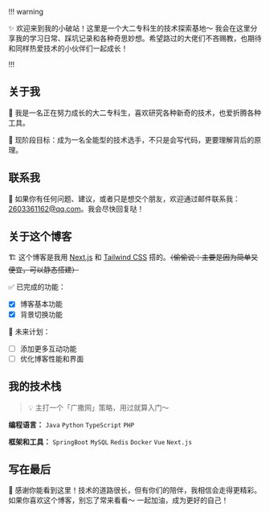 !!! warning

✨ 欢迎来到我的小破站！这里是一个大二专科生的技术探索基地～ 我会在这里分享我的学习日常、踩坑记录和各种奇思妙想。希望路过的大佬们不吝赐教，也期待和同样热爱技术的小伙伴们一起成长！

!!!

## 关于我

👋 我是一名正在努力成长的大二专科生，喜欢研究各种新奇的技术，也爱折腾各种工具。

🎯 现阶段目标：成为一名全能型的技术选手，不只是会写代码，更要理解背后的原理。

## 联系我

📧 如果你有任何问题、建议，或者只是想交个朋友，欢迎通过邮件联系我：[2603361162@qq.com](mailto:2603361162@qq.com)。我会尽快回复哒！

## 关于这个博客

🏗️ 这个博客是我用 [Next.js](https://nextjs.org/) 和 [Tailwind CSS](https://tailwindcss.com/) 搭的。~~（偷偷说：主要是因为简单又便宜，可以静态搭建）~~

✅ 已完成的功能：

- [x] 博客基本功能
- [x] 背景切换功能

🚧 未来计划：

- [ ] 添加更多互动功能
- [ ] 优化博客性能和界面

## 我的技术栈

> 💡 主打一个「广撒网」策略，用过就算入门～

**编程语言：**
`Java` `Python` `TypeScript` `PHP`

**框架和工具：**
`SpringBoot` `MySQL` `Redis` `Docker` `Vue` `Next.js`

## 写在最后

🌟 感谢你能看到这里！技术的道路很长，但有你们的陪伴，我相信会走得更精彩。如果你喜欢这个博客，别忘了常来看看～ 一起加油，成为更好的自己！